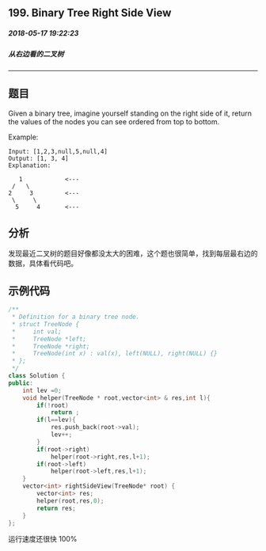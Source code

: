 ## 199. Binary Tree Right Side View
##### 2018-05-17 19:22:23
##### 从右边看的二叉树
***
## 题目
Given a binary tree, imagine yourself standing on the right side of it, return the values of the nodes you can see ordered from top to bottom.

Example:
```
Input: [1,2,3,null,5,null,4]
Output: [1, 3, 4]
Explanation:

   1            <---
 /   \
2     3         <---
 \     \
  5     4       <---
```
## 分析
发现最近二叉树的题目好像都没太大的困难，这个题也很简单，找到每层最右边的数据，具体看代码吧。
## 示例代码
```cpp
/**
 * Definition for a binary tree node.
 * struct TreeNode {
 *     int val;
 *     TreeNode *left;
 *     TreeNode *right;
 *     TreeNode(int x) : val(x), left(NULL), right(NULL) {}
 * };
 */
class Solution {
public:
    int lev =0;
    void helper(TreeNode * root,vector<int> & res,int l){
        if(!root)
            return ;
        if(l==lev){
            res.push_back(root->val);
            lev++;
        }
        if(root->right)
            helper(root->right,res,l+1);
        if(root->left)
            helper(root->left,res,l+1);
    }
    vector<int> rightSideView(TreeNode* root) {
        vector<int> res;
        helper(root,res,0);
        return res;
    }
};
```
运行速度还很快 100%


